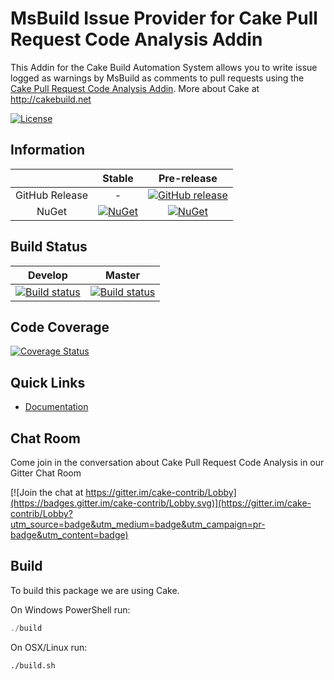 # MsBuild Issue Provider for Cake Pull Request Code Analysis Addin

This Addin for the Cake Build Automation System allows you to write issue logged as warnings by MsBuild as comments to pull requests
using the [Cake Pull Request Code Analysis Addin].
More about Cake at http://cakebuild.net

[![License](http://img.shields.io/:license-mit-blue.svg)](https://github.com/cake-contrib/Cake.Prca.Issues.MsBuild/blob/feature/build/LICENSE)

## Information

| | Stable | Pre-release |
|:--:|:--:|:--:|
|GitHub Release|-|[![GitHub release](https://img.shields.io/github/release/cake-contrib/Cake.Prca.Issues.MsBuild.svg)](https://github.com/cake-contrib/Cake.Prca.Issues.MsBuild/releases/latest)|
|NuGet|[![NuGet](https://img.shields.io/nuget/v/Cake.Prca.Issues.MsBuild.svg)](https://www.nuget.org/packages/Cake.Prca.Issues.MsBuild)|[![NuGet](https://img.shields.io/nuget/vpre/Cake.Prca.Issues.MsBuild.svg)](https://www.nuget.org/packages/Cake.Prca.Issues.MsBuild)|

## Build Status

|Develop|Master|
|:--:|:--:|
|[![Build status](https://ci.appveyor.com/api/projects/status/xxx/branch/develop?svg=true)](https://ci.appveyor.com/project/cakecontrib/cake-prca-issues-msbuild/branch/develop)|[![Build status](https://ci.appveyor.com/api/projects/status/xxx/branch/develop?svg=true)](https://ci.appveyor.com/project/cakecontrib/cake-prca-issues-msbuild/branch/master)|

## Code Coverage

[![Coverage Status](https://coveralls.io/repos/github/cake-contrib/Cake.Prca.Issues.MsBuild/badge.svg?branch=develop)](https://coveralls.io/github/cake-contrib/Cake.Prca.Issues.MsBuild?branch=develop)

## Quick Links

- [Documentation](https://cake-contrib.github.io/Cake.Prca.Issues.MsBuild)

## Chat Room

Come join in the conversation about Cake Pull Request Code Analysis in our Gitter Chat Room

[![Join the chat at https://gitter.im/cake-contrib/Lobby](https://badges.gitter.im/cake-contrib/Lobby.svg)](https://gitter.im/cake-contrib/Lobby?utm_source=badge&utm_medium=badge&utm_campaign=pr-badge&utm_content=badge)

## Build

To build this package we are using Cake.

On Windows PowerShell run:

```powershell
./build
```

On OSX/Linux run:

```bash
./build.sh
```

[Cake Pull Request Code Analysis Addin]: https://github.com/cake-contrib/Cake.Prca
